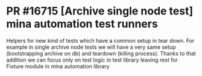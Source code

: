 # PR #16715 [Archive single node test] mina automation test runners

Helpers for new kind of tests which have a common setup in tear down. For
example in single archive node tests we will have a very same setup
(bootstrapping archive on db) and teardown (killing process). Thanks to that
addition we can focus only on test logic in test library leaving rest for
Fixture module in mina automation library
